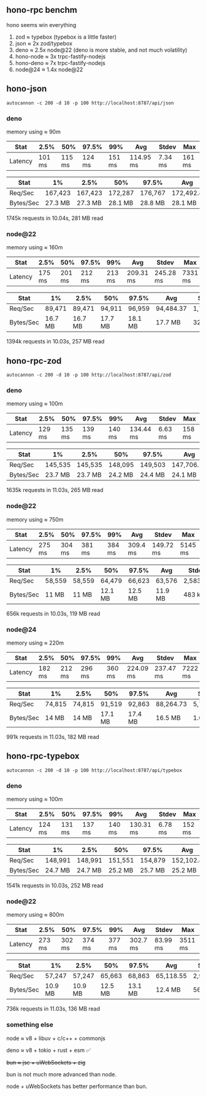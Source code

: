 ## hono-rpc benchm

hono seems win everything

1. zod  ≈ typebox (typebox is a little faster)
2. json ≈ 2x zod/typebox
3. deno ≈ 2.5x node@22 (deno is more stable, and not much volatility)
4. hono-node ≈ 3x trpc-fastify-nodejs
5. hono-deno ≈ 7x trpc-fastify-nodejs
6. node@24 ≈ 1.4x node@22

## hono-json
```
autocannon -c 200 -d 10 -p 100 http://localhost:8787/api/json         
```

### deno
memory using ≈ 90m

| Stat    | 2.5%   | 50%    | 97.5%  | 99%     | Avg      | Stdev   | Max     |
|---------|--------|--------|--------|---------|----------|---------|---------|
| Latency | 101 ms | 115 ms | 124 ms | 151 ms | 114.95 ms | 7.34 ms | 161 ms |


| Stat    | 1%      | 2.5%    |50%      |97.5%    |Avg      |Stdev    |Min      |
|---------|---------|---------|---------|---------|---------|---------|---------|
| Req/Sec   | 167,423 | 167,423 | 172,287 | 176,767 | 172,492.8 | 2,532.63 | 167,354
| Bytes/Sec | 27.3 MB | 27.3 MB | 28.1 MB | 28.8 MB | 28.1 MB   | 416 kB   | 27.3 MB | 

1745k requests in 10.04s, 281 MB read

### node@22
memory using ≈ 160m

| Stat    | 2.5%   | 50%    | 97.5%  | 99%    | Avg     | Stdev    | Max     |
|---------|--------|--------|--------|---------|----------|---------|---------|
| Latency | 175 ms | 201 ms | 212 ms | 213 ms | 209.31 ms | 245.28 ms | 7331 ms |

| Stat    | 1%      | 2.5%    |50%    |97.5%  |Avg      |Stdev    |Min     |
|---------|---------|---------|---------|---------|---------|---------|---------|
| Req/Sec   | 89,471  | 89,471  | 94,911  | 96,959  | 94,484.37 | 1,742.88 | 89,443  |
| Bytes/Sec | 16.7 MB | 16.7 MB | 17.7 MB | 18.1 MB | 17.7 MB   | 325 kB   | 16.7 MB |

1394k requests in 10.03s, 257 MB read

## hono-rpc-zod
```
autocannon -c 200 -d 10 -p 100 http://localhost:8787/api/zod         
```

### deno
memory using ≈ 100m

| Stat    | 2.5%   | 50%    | 97.5%  | 99%    | Avg     | Stdev    | Max     |
|---------|--------|--------|--------|---------|----------|---------|---------|
| Latency | 129 ms | 135 ms | 139 ms | 140 ms | 134.44 ms | 6.63 ms | 158 ms 


| Stat    | 1%      | 2.5%    |50%    |97.5%  |Avg      |Stdev    |Min     |
|---------|---------|---------|---------|---------|---------|---------|---------|
| Req/Sec   | 145,535 | 145,535 | 148,095 | 149,503 | 147,706.19 | 1,202.44 | 145,432 |
| Bytes/Sec | 23.7 MB | 23.7 MB | 24.2 MB | 24.4 MB | 24.1 MB    | 201 kB   | 23.7 MB |

1635k requests in 11.03s, 265 MB read


### node@22
memory using ≈ 750m

| Stat    | 2.5%   | 50%    | 97.5%  | 99%    | Avg     | Stdev    | Max     |
|---------|--------|--------|--------|---------|----------|---------|---------|
| Latency | 275 ms | 304 ms | 381 ms | 384 ms | 309.4 ms | 149.72 ms | 5145 ms |


| Stat    | 1%      | 2.5%    |50%    |97.5%  |Avg      |Stdev    |Min     |
|---------|---------|---------|---------|---------|---------|---------|---------|
| Req/Sec   | 58,559 | 58,559 | 64,479  | 66,623  | 63,576  | 2,583.44 | 58,534  |
| Bytes/Sec | 11 MB  | 11 MB  | 12.1 MB | 12.5 MB | 11.9 MB | 483 kB   | 10.9 MB |

656k requests in 10.03s, 119 MB read

### node@24
memory using ≈ 220m

| Stat    | 2.5%   | 50%    | 97.5%  | 99%    | Avg     | Stdev    | Max     |
|---------|--------|--------|--------|---------|----------|---------|---------|
| Latency | 182 ms | 212 ms | 296 ms | 360 ms | 224.09 ms | 237.47 ms | 7222 ms |

| Stat    | 1%      | 2.5%    |50%    |97.5%  |Avg      |Stdev    |Min     |
|---------|---------|---------|---------|---------|---------|---------|---------|
| Req/Sec   | 74,815 | 74,815 | 91,519  | 92,863  | 88,264.73 | 5,754.14 | 74,800 |
| Bytes/Sec | 14 MB  | 14 MB  | 17.1 MB | 17.4 MB | 16.5 MB   | 1.08 MB  | 14 MB  |

991k requests in 11.03s, 182 MB read

## hono-rpc-typebox
```
autocannon -c 200 -d 10 -p 100 http://localhost:8787/api/typebox         
```

### deno
memory using ≈ 100m

| Stat    | 2.5%   | 50%    | 97.5%  | 99%    | Avg     | Stdev    | Max     |
|---------|--------|--------|--------|---------|----------|---------|---------|
| Latency | 124 ms | 131 ms | 137 ms | 140 ms | 130.31 ms | 6.78 ms | 152 ms |


| Stat    | 1%      | 2.5%    |50%    |97.5%  |Avg      |Stdev    |Min     |
|---------|---------|---------|---------|---------|---------|---------|---------|
| Req/Sec   | 148,991 | 148,991 | 151,551 | 154,879 | 152,102.4 | 1,879.3 | 148,930 |
| Bytes/Sec | 24.7 MB | 24.7 MB | 25.2 MB | 25.7 MB | 25.2 MB   | 310 kB  | 24.7 MB |

1541k requests in 10.03s, 252 MB read

### node@22
memory using ≈ 800m

| Stat    | 2.5%   | 50%    | 97.5%  | 99%    | Avg     | Stdev    | Max     |
|---------|--------|--------|--------|---------|----------|---------|---------|
| Latency | 273 ms | 302 ms | 374 ms | 377 ms | 302.7 ms | 83.99 ms | 3511 ms |


| Stat    | 1%      | 2.5%    |50%    |97.5%  |Avg      |Stdev    |Min     |
|---------|---------|---------|---------|---------|---------|---------|---------|
| Req/Sec   | 57,247  | 57,247  | 65,663  | 68,863  | 65,118.55 | 2,967.74 | 57,218  |
| Bytes/Sec | 10.9 MB | 10.9 MB | 12.5 MB | 13.1 MB | 12.4 MB   | 563 kB   | 10.9 MB |

736k requests in 11.03s, 136 MB read

### something else

node ≈ v8 + libuv + c/c++ + commonjs

deno ≈ v8 + tokio + rust + esm ✅

~~bun ≈ jsc + uWebSockets + zig~~

bun is not much more advanced than node. 

node + uWebSockets has better performance than bun.


